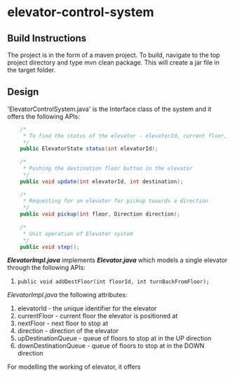 # elevator-control-system

## Build Instructions
The project is in the form of a maven project. To build, navigate to the top project directory and type mvn clean package. This will create a jar file in the target folder.

## Design
'ElevatorControlSystem.java' is the Interface class of the system and it offers the following APIs:
```Java
	/*
	 * To find the status of the elevator - elevatorId, current floor, next floor, direction
	 */
	public ElevatorState status(int elevatorId);
	
	/*
	 * Pushing the destination floor button in the elevator
	 */
	public void update(int elevatorId, int destination);
	
	/*
	 * Requesting for an elevator for pickup towards a direction
	 */	
	public void pickup(int floor, Direction direction);
	
	/*
	 * Unit operation of Elevator system
	 */
	public void step();
```

***ElevatorImpl.java*** implements ***Elevator.java*** which models a single elevator through the following APIs:

1. ``` public void addDestFloor(int floorId, int turnBackFromFloor); ```



*ElevatorImpl.java* the following attributes:

1. elevatorId - the unique identifier for the elevator
2. currentFloor - current floor the elevator is positioned at
3. nextFloor - next floor to stop at
4. direction - direction of the elevator
5. upDestinationQueue - queue of floors to stop at in the UP direction
6. downDestinationQueue - queue of floors to stop at in the DOWN direction

For modelling the working of elevator, it offers
